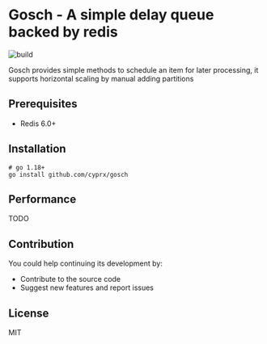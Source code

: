 # Gosch - A simple delay queue backed by redis

![build](https://github.com/cyprx/gosch/actions/workflows/go.yml/badge.svg)

Gosch provides simple methods to schedule an item for later processing, it supports horizontal scaling by manual adding partitions

## Prerequisites
- Redis 6.0+

## Installation
```shell
# go 1.18+
go install github.com/cyprx/gosch
```

## Performance
TODO

## Contribution
You could help continuing its development by:

- Contribute to the source code
- Suggest new features and report issues

## License
MIT
